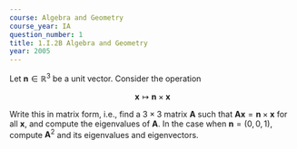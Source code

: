 ```yaml
---
course: Algebra and Geometry
course_year: IA
question_number: 1
title: 1.I.2B Algebra and Geometry
year: 2005
---
```



Let $\mathbf{n} \in \mathbb{R}^{3}$ be a unit vector. Consider the operation

$$\mathbf{x} \mapsto \mathbf{n} \times \mathbf{x}$$

Write this in matrix form, i.e., find a $3 \times 3$ matrix $\mathbf{A}$ such that $\mathbf{A} \mathbf{x}=\mathbf{n} \times \mathbf{x}$ for all $\mathbf{x}$, and compute the eigenvalues of $\mathbf{A}$. In the case when $\mathbf{n}=(0,0,1)$, compute $\mathbf{A}^{2}$ and its eigenvalues and eigenvectors.